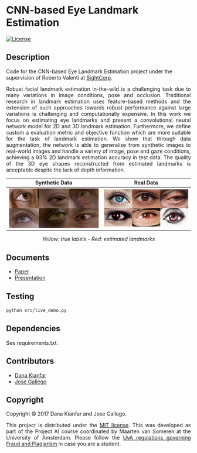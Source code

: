 # CNN-based Eye Landmark Estimation

[![License](http://img.shields.io/:license-mit-blue.svg)](LICENSE)

## Description

Code for the CNN-based Eye Landmark Estimation project under the supervision of Roberto Valenti at [SightCorp](http://sightcorp.com).


<p align="justify">
  Robust facial landmark estimation in-the-wild is a challenging task due to many variations in image conditions, pose and occlusion. Traditional research in landmark estimation uses feature-based methods and the extension of such approaches towards robust performance against large variations is challenging and computationally expensive. In this work we focus on estimating eye landmarks and present a convolutional neural network model for 2D and 3D landmark estimation. Furthermore, we define custom a evaluation metric and objective function which are more suitable for the task of landmark estimation. We show that through data augmentation, the network is able to generalize from synthetic images to real-world images and handle a variety of image, pose and gaze conditions, achieving a 93% 2D landmark estimation accuracy in test data. The quality of the 3D eye shapes reconstructed from estimated landmarks is acceptable despite the lack of depth information.
</p>


Synthetic Data             |  Real Data
:-------------------------:|:-------------------------:
<img src="img/synth_results.png" width="400" />  |  <img src="img/real_results.png" width="400" />

<p align="center"> 
  <i> Yellow: true labels - Red: estimated landmarks </i>
</p>


## Documents
- [Paper](documents/report.pdf)
- [Presentation](documents/presentation.pdf)

## Testing
```bash
python src/live_demo.py
```
## Dependencies

See requirements.txt.

## Contributors

- [Dana Kianfar](https://github.com/danakianfar)
- [Jose Gallego](https://github.com/jgalle29)

## Copyright

Copyright © 2017 Dana Kianfar and Jose Gallego.

<p align="justify">
This project is distributed under the <a href="LICENSE">MIT license</a>. This was developed as part of the Project AI course coordinated by Maarten van Someren at the University of Amsterdam. Please follow the <a href="http://student.uva.nl/en/az/content/plagiarism-and-fraud/plagiarism-and-fraud.html">UvA regulations governing Fraud and Plagiarism</a> in case you are a student.
</p>
